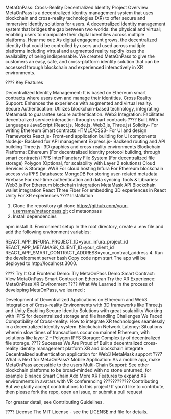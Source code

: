 MetaOnPass: Cross-Reality Decentralized Identity
Project Overview
MetaOnPass is a decentralized identity management system that uses blockchain and cross-reality technologies (XR) to offer secure and immersive identity solutions for users. A decentralized identity management system that bridges the gap between two worlds: the physical and virtual; enabling users to manipulate their digital identities across multiple platforms.
Hear me out:
As digital engagement grows, the decentralized identity that could be controlled by users and used across multiple platforms including virtual and augmented reality rapidly loses the availability of being indispensable. We created MetaOnPass to give the customers an easy, safe, and cross-platform identity solution that can be accessed through blockchain and experienced interactively in XR environments.

 ???? Key Features

Decentralized Identity Management: It is based on Ethereum smart contracts where users own and manage their identities.
Cross Reality Support: Enhances the experience with augmented and virtual reality.
Secure Authentication: Utilizes blockchain-based technology, integrating Metamask to guarantee secure authentication.
Web3 Integration: Facilitates decentralized service interaction through smart contracts
????️ Built With
Languages
JavaScript (React.js, Node.js, Web3.js, Three.js)
Solidity- For writing Ethereum Smart contracts
HTML5/CSS3- For UI and design
Frameworks
React.js- Front-end application building for UI components
Node.js- Backend for API management
Express.js- Backend routing and API building
Three.js- 3D graphics and cross-reality environments
Blockchain Platforms:
Ethereum (For decentralized identity protocol building, through smart contracts)
IPFS InterPlanetary File System (For decentralized file storage)
Polygon (Optional, for scalability with Layer 2 solutions)
Cloud Services & Storage:
AWS For cloud hosting
Infura For Ethereum blockchain access via IPFS
Databases:
MongoDB For storing user-related metadata
Firebase For real-time authentication and data syncing
Tools & Libraries:
Web3.js For Ethereum blockchain integration
MetaMask API Blockchain wallet integration
React Three Fiber For embedding 3D experiences in React
Unity For XR experiences
???? Installation
1. Clone the repository
git clone https://github.com/your-username/metaonpass.git
cd metaonpass
2. Install dependencies

npm install
3. Environment setup
In the root directory, create a .env file and add the following environment variables:

REACT_APP_INFURA_PROJECT_ID=your_infura_project_id
REACT_APP_METAMASK_CLIENT_ID=your_client_id
REACT_APP_SMART_CONTRACT_ADDRESS=your_contract_address
4. Run the development server
bash
Copy code
npm start
The app will be deployed to http://localhost:3000.

???? Try It Out
Frontend Demo: Try MetaOnPass Demo
Smart Contract: View MetaOnPass Smart Contract on Etherscan
Try the XR Experience: MetaOnPass XR Environment
???? What We Learned
In the process of developing MetaOnPass, we learned :

Development of Decentralized Applications on Ethereum and Web3
Integration of Cross-reality Environments with 3D frameworks like Three.js and Unity
Enabling Secure Identity Solutions with great scalability
Working with IPFS for decentralized storage and file handling
 Challenges We Faced
Compatibility of Cross-reality: How to integrate XR technologies seamlessly in a decentralized identity system.
Blockchain Network Latency: Situations wherein slow times of transactions occur on mainnet Ethereum, with solutions like layer 2 – Polygon
IPFS Storage: Complexity of decentralized file storage.
???? Sucesses We Are Proud of
 Built a decentralized cross-reality identity management platform
 XB and blockchain integrate
 Decentralized authentication application for Web3 MetaMask support
???? What is Next for MetaOnPass?
 Mobile Application: As a mobile app, make MetaOnPass accessible to the users
 Multi-Chain Support: See other blockchain platforms to be broad-minded with no stone unturned, for example Binance Smart Chain
 Add More XR Features to expand XR environments in avatars with VR conferencing
????‍????‍???? Contributing
But we gladly accept contributions to this project! If you'd like to contribute, then please fork the repo, open an issue, or submit a pull request

For greater detail, see Contributing Guidelines.

???? License
The MIT License - see the LICENSE.md file for details.
